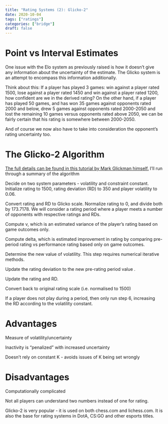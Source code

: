 ```yaml
---
title: "Rating Systems (2): Glicko-2"
date: 2020-10-04
tags: ["ratings"]
categories: ["bridge"]
draft: false
---
```


# Point vs Interval Estimates
One issue with the Elo system as previously raised is how it doesn’t give any information about the uncertainty of the estimate. The Glicko system is an attempt to encompass this information additionally.

Think about this: If a player has played 3 games: win against a player rated 1500, lose against a player rated 1450 and win against a player rated 1200, how confident are we in the derived rating? On the other hand, if a player has played 50 games, and has won 35 games against opponents rated 2000 and below, drew 5 games against opponents rated 2000-2050 and lost the remaining 10 games versus opponents rated above 2050, we can be fairly certain that his rating is somewhere between 2000-2050.

And of course we now also have to take into consideration the opponent’s rating uncertainty too.

# The Glicko-2 Algorithm
[The full details can be found in this tutorial by Mark Glickman himself.](http://www.glicko.net/glicko/glicko2.pdf) I’ll run through a summary of the algorithm

Decide on two system parameters - volatility and constraint constant. Initialize rating to 1500, rating deviation (RD) to 350 and player volatility to 0.06.

Convert rating and RD to Glicko scale. Normalize rating to 0, and divide both by 173.7178. We will consider a rating period where a player meets a number of opponents with respective ratings and RDs.

Compute v, which is an estimated variance of the player’s rating based on game outcomes only.

Compute delta, which is estimated improvement in rating by comparing pre-period rating vs performance rating based only on game outcomes.

Determine the new value of volatility. This step requires numerical iterative methods.

Update the rating deviation to the new pre-rating period value .

Update the rating and RD.

Convert back to original rating scale (i.e. normalised to 1500)

If a player does not play during a period, then only run step 6, increasing the RD according to the volatility constant.

# Advantages
Measure of volatility/uncertainty

Inactivity is “penalized” with increased uncertainty

Doesn’t rely on constant K - avoids issues of K being set wrongly

# Disadvantages
Computationally complicated

Not all players can understand two numbers instead of one for rating.

Glicko-2 is very popular - it is used on both chess.com and lichess.com. It is also the base for rating systems in DotA, CS:GO and other esports titles.